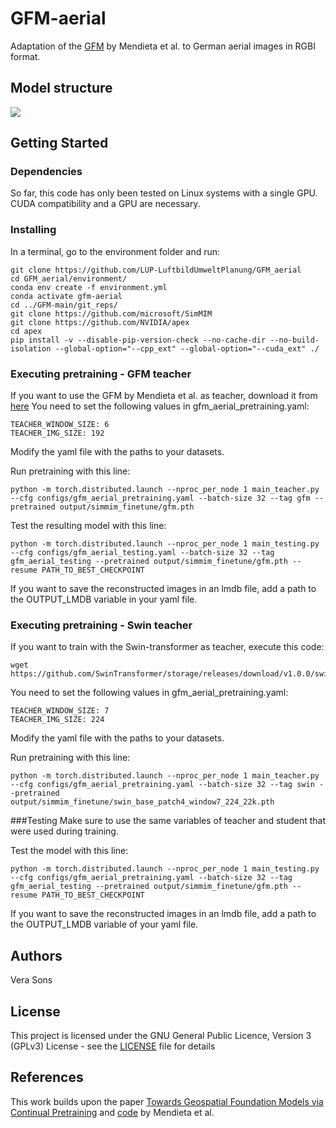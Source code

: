 # GFM-aerial

Adaptation of the [GFM](https://github.com/mmendiet/GFM) by Mendieta et al. to German aerial images in RGBI format. 

## Model structure
<img src="img/Model_structure.png"/>

## Getting Started

### Dependencies
So far, this code has only been tested on Linux systems with a single GPU.
CUDA compatibility and a GPU are necessary.


### Installing
In a terminal, go to the environment folder and run:
```
git clone https://github.com/LUP-LuftbildUmweltPlanung/GFM_aerial
cd GFM_aerial/environment/
conda env create -f environment.yml 
conda activate gfm-aerial
cd ../GFM-main/git_reps/
git clone https://github.com/microsoft/SimMIM
git clone https://github.com/NVIDIA/apex
cd apex
pip install -v --disable-pip-version-check --no-cache-dir --no-build-isolation --global-option="--cpp_ext" --global-option="--cuda_ext" ./
```

### Executing pretraining - GFM teacher
If you want to use the GFM by Mendieta et al. as teacher, download it from [here](https://onedrive.live.com/?redeem=aHR0cHM6Ly8xZHJ2Lm1zL2YvcyFBa1RuNzZtOTA3T1RocFJKakg4ZWhmc2tiZ0NMWHc%5FZT1aSnJlRm8&id=93B3D3BDA9EFE744%21100937&cid=93B3D3BDA9EFE744)
You need to set the following values in gfm_aerial_pretraining.yaml:
```
TEACHER_WINDOW_SIZE: 6
TEACHER_IMG_SIZE: 192
```

Modify the yaml file with the paths to your datasets.

Run pretraining with this line:
```
python -m torch.distributed.launch --nproc_per_node 1 main_teacher.py --cfg configs/gfm_aerial_pretraining.yaml --batch-size 32 --tag gfm --pretrained output/simmim_finetune/gfm.pth
```

Test the resulting model with this line:
```
python -m torch.distributed.launch --nproc_per_node 1 main_testing.py --cfg configs/gfm_aerial_testing.yaml --batch-size 32 --tag gfm_aerial_testing --pretrained output/simmim_finetune/gfm.pth --resume PATH_TO_BEST_CHECKPOINT 
```
If you want to save the reconstructed images in an lmdb file, add a path to the OUTPUT_LMDB variable in your yaml file.

### Executing pretraining - Swin teacher
If you want to train with the Swin-transformer as teacher, execute this code:
```
wget https://github.com/SwinTransformer/storage/releases/download/v1.0.0/swin_base_patch4_window7_224_22k.pth
```
You need to set the following values in gfm_aerial_pretraining.yaml:
```
TEACHER_WINDOW_SIZE: 7
TEACHER_IMG_SIZE: 224
```

Modify the yaml file with the paths to your datasets.

Run pretraining with this line:
```
python -m torch.distributed.launch --nproc_per_node 1 main_teacher.py --cfg configs/gfm_aerial_pretraining.yaml --batch-size 32 --tag swin --pretrained output/simmim_finetune/swin_base_patch4_window7_224_22k.pth
```

###Testing
Make sure to use the same variables of teacher and student that were used during training.

Test the model with this line:
```
python -m torch.distributed.launch --nproc_per_node 1 main_testing.py --cfg configs/gfm_aerial_pretraining.yaml --batch-size 32 --tag gfm_aerial_testing --pretrained output/simmim_finetune/gfm.pth --resume PATH_TO_BEST_CHECKPOINT 
```
If you want to save the reconstructed images in an lmdb file, add a path to the OUTPUT_LMDB variable of your yaml file.

## Authors

Vera Sons

## License

This project is licensed under the GNU General Public Licence, Version 3 (GPLv3) License - see the [LICENSE](LICENSE) file for details

## References

This work builds upon the paper [Towards Geospatial Foundation Models via Continual Pretraining](https://arxiv.org/abs/2302.04476)
and [code](https://github.com/mmendiet/GFM) by Mendieta et al.
